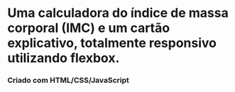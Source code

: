 # Uma calculadora do índice de massa corporal (IMC) e um cartão explicativo, totalmente responsivo utilizando flexbox.
### Criado com HTML/CSS/JavaScript